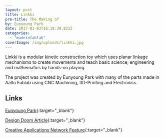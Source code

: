 ```yaml
---
layout: post
title: Linkki
pre-title: The Making of
by: Eunyoung Park
date: 2017-01-03T16:19:30.821Z
categories:
  - "madeinfablab"
coverImage: /img/uploads/linkki.jpg
---
```


Linkki is a modular kinetic construction toy which uses planar linkage mechanisms to create movements and teach basic science, engineering and mathematics by hands-on playing.

The project was created by Eunyoung Park with many of the parts made in Aalto Fablab using CNC Machining, 3D-Printing and Electronics.

Links
-----

[Eunyoung Park](http://eunyoungpark.co/linkki/){:target="_blank"}

[Design Doom Article](http://www.designboom.com/technology/eunyoung-park-linkki-modular-toy-10-27-2015/){:target="_blank"}

[Creative Applications Network Feature](http://www.creativeapplications.net/arduino-2/linkki-kinetic-construction-toy/){:target="_blank"}
